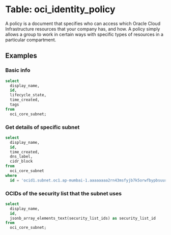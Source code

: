 # Table: oci_identity_policy

A policy is a document that specifies who can access which Oracle Cloud Infrastructure resources that your company has, and how. A policy simply allows a group to work in certain ways with specific types of resources in a particular compartment.

## Examples

### Basic info

```sql
select
  display_name,
  id,
  lifecycle_state,
  time_created,
  tags
from
  oci_core_subnet;
```

### Get details of specific subnet

```sql
select
  display_name,
  id,
  time_created,
  dns_label,
  cidr_block
from
  oci_core_subnet
where
  id = 'ocid1.subnet.oc1.ap-mumbai-1.aaaaaaaa2rn43msfyjb7k5orwfbypbsuur72xlnv3qybxss5ukherfv5sdfb';
```

### OCIDs of the security list that the subnet uses

```sql
select
  display_name,
  id,
  jsonb_array_elements_text(security_list_ids) as security_list_id
from
  oci_core_subnet;
```